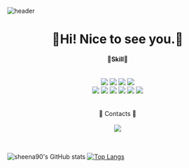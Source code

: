 ![header](https://capsule-render.vercel.app/api?section=header&type=slice&height=300&text=Yinshu&nbsp;JIN&color=0:ddd6f3,100:fbc7d4&fontColor=000000)
<div align=center>
    <h1>&#128079;Hi! Nice to see you.&#128079;</h1>
</div>
<div align=center>
    <h4>&#127775;Skill&#127775;</h4><br>
    <img src="https://img.shields.io/badge/java-007396?style=for-the-badge&logo=java&logoColor=white">
    <img src="https://img.shields.io/badge/springboot-6DB33F?style=for-the-badge&logo=springboot&logoColor=white">
    <img src="https://img.shields.io/badge/amazonaws-232F3E?style=for-the-badge&logo=amazonaws&logoColor=white">
    <img src="https://img.shields.io/badge/mysql-4479A1?style=for-the-badge&logo=mysql&logoColor=white">
    <br>
    <img src="https://img.shields.io/badge/javascript-F7DF1E?style=for-the-badge&logo=javascript&logoColor=black">
    <img src="https://img.shields.io/badge/jquery-0769AD?style=for-the-badge&logo=jquery&logoColor=white">
    <img src="https://img.shields.io/badge/bootstrap-7952B3?style=for-the-badge&logo=bootstrap&logoColor=white">
    <img src="https://img.shields.io/badge/html5-E34F26?style=for-the-badge&logo=html5&logoColor=white">
    <img src="https://img.shields.io/badge/css-1572B6?style=for-the-badge&logo=css3&logoColor=white">
    <img src="https://img.shields.io/badge/github-181717?style=for-the-badge&logo=github&logoColor=white">
</div>
<br><br>
<div align=center>
    &#128140; Contacts &#128140;
    <br><br>
    <a href="mailto:jinyinshu90@gmail.com" target="_blank"><img src="https://img.shields.io/badge/gmail-ff0000?style=flat-square&logo=google&logoColor=white"/></a>
</div>
<br><br>

![sheena90's GitHub stats](https://github-readme-stats.vercel.app/api?username=sheena90&show_icons=true&theme=radical)
[![Top Langs](https://github-readme-stats.vercel.app/api/top-langs/?username=sheena90&layout=compact)](https://github.com/anuraghazra/github-readme-stats)
